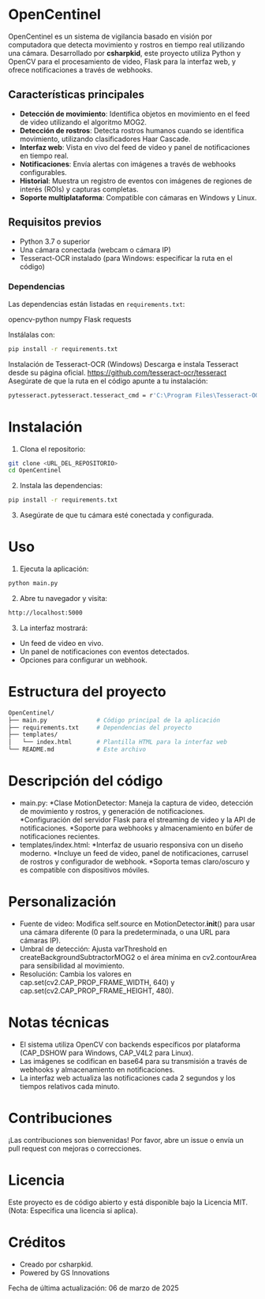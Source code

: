 # OpenCentinel

OpenCentinel es un sistema de vigilancia basado en visión por computadora que detecta movimiento y rostros en tiempo real utilizando una cámara. Desarrollado por **csharpkid**, este proyecto utiliza Python y OpenCV para el procesamiento de video, Flask para la interfaz web, y ofrece notificaciones a través de webhooks.

## Características principales

- **Detección de movimiento**: Identifica objetos en movimiento en el feed de video utilizando el algoritmo MOG2.
- **Detección de rostros**: Detecta rostros humanos cuando se identifica movimiento, utilizando clasificadores Haar Cascade.
- **Interfaz web**: Vista en vivo del feed de video y panel de notificaciones en tiempo real.
- **Notificaciones**: Envía alertas con imágenes a través de webhooks configurables.
- **Historial**: Muestra un registro de eventos con imágenes de regiones de interés (ROIs) y capturas completas.
- **Soporte multiplataforma**: Compatible con cámaras en Windows y Linux.

## Requisitos previos

- Python 3.7 o superior
- Una cámara conectada (webcam o cámara IP)
- Tesseract-OCR instalado (para Windows: especificar la ruta en el código)

### Dependencias

Las dependencias están listadas en `requirements.txt`:

opencv-python
numpy
Flask
requests


Instálalas con:

```bash
pip install -r requirements.txt
```

Instalación de Tesseract-OCR (Windows)
Descarga e instala Tesseract desde su página oficial.
https://github.com/tesseract-ocr/tesseract
Asegúrate de que la ruta en el código apunte a tu instalación:
```bash
pytesseract.pytesseract.tesseract_cmd = r'C:\Program Files\Tesseract-OCR\tesseract.exe'
```

# Instalación
1. Clona el repositorio:
```bash
git clone <URL_DEL_REPOSITORIO>
cd OpenCentinel
```

2. Instala las dependencias:

```bash
pip install -r requirements.txt
```

3. Asegúrate de que tu cámara esté conectada y configurada.

# Uso
1. Ejecuta la aplicación:
```bash
python main.py
```

2. Abre tu navegador y visita:


```bash
http://localhost:5000
```

3. La interfaz mostrará:
- Un feed de video en vivo.
- Un panel de notificaciones con eventos detectados.
- Opciones para configurar un webhook.

# Estructura del proyecto
```bash
OpenCentinel/
├── main.py              # Código principal de la aplicación
├── requirements.txt     # Dependencias del proyecto
├── templates/
│   └── index.html       # Plantilla HTML para la interfaz web
└── README.md            # Este archivo
```
# Descripción del código
* main.py:
   *Clase MotionDetector: Maneja la captura de video, detección de movimiento y rostros, y generación de notificaciones.
   *Configuración del servidor Flask para el streaming de video y la API de notificaciones.
   *Soporte para webhooks y almacenamiento en búfer de notificaciones recientes.
* templates/index.html:
   *Interfaz de usuario responsiva con un diseño moderno.
   *Incluye un feed de video, panel de notificaciones, carrusel de rostros y configurador de webhook.
   *Soporta temas claro/oscuro y es compatible con dispositivos móviles.

# Personalización
* Fuente de video: Modifica self.source en MotionDetector.__init__() para usar una cámara diferente (0 para la predeterminada, o una URL para cámaras IP).
* Umbral de detección: Ajusta varThreshold en createBackgroundSubtractorMOG2 o el área mínima en cv2.contourArea para sensibilidad al movimiento.
* Resolución: Cambia los valores en cap.set(cv2.CAP_PROP_FRAME_WIDTH, 640) y cap.set(cv2.CAP_PROP_FRAME_HEIGHT, 480).

# Notas técnicas
* El sistema utiliza OpenCV con backends específicos por plataforma (CAP_DSHOW para Windows, CAP_V4L2 para Linux).
* Las imágenes se codifican en base64 para su transmisión a través de webhooks y almacenamiento en notificaciones.
* La interfaz web actualiza las notificaciones cada 2 segundos y los tiempos relativos cada minuto.

# Contribuciones 
¡Las contribuciones son bienvenidas! Por favor, abre un issue o envía un pull request con mejoras o correcciones.

# Licencia
Este proyecto es de código abierto y está disponible bajo la Licencia MIT. (Nota: Especifica una licencia si aplica).

# Créditos
* Creado por csharpkid.
* Powered by GS Innovations


Fecha de última actualización: 06 de marzo de 2025
